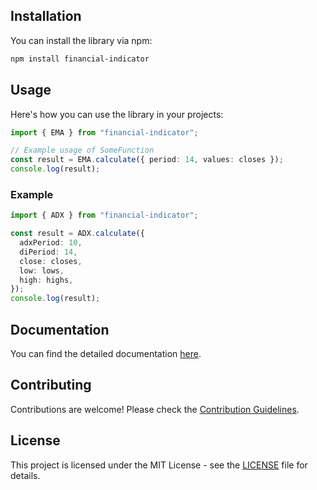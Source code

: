 ## Installation

You can install the library via npm:

```bash
npm install financial-indicator
```

## Usage

Here's how you can use the library in your projects:

```typescript
import { EMA } from "financial-indicator";

// Example usage of SomeFunction
const result = EMA.calculate({ period: 14, values: closes });
console.log(result);
```

### Example

```typescript
import { ADX } from "financial-indicator";

const result = ADX.calculate({
  adxPeriod: 10,
  diPeriod: 14,
  close: closes,
  low: lows,
  high: highs,
});
console.log(result);
```

## Documentation

You can find the detailed documentation [here](link/to/documentation).

## Contributing

Contributions are welcome! Please check the [Contribution Guidelines](link/to/contribution/guidelines).

## License

This project is licensed under the MIT License - see the [LICENSE](LICENSE) file for details.

